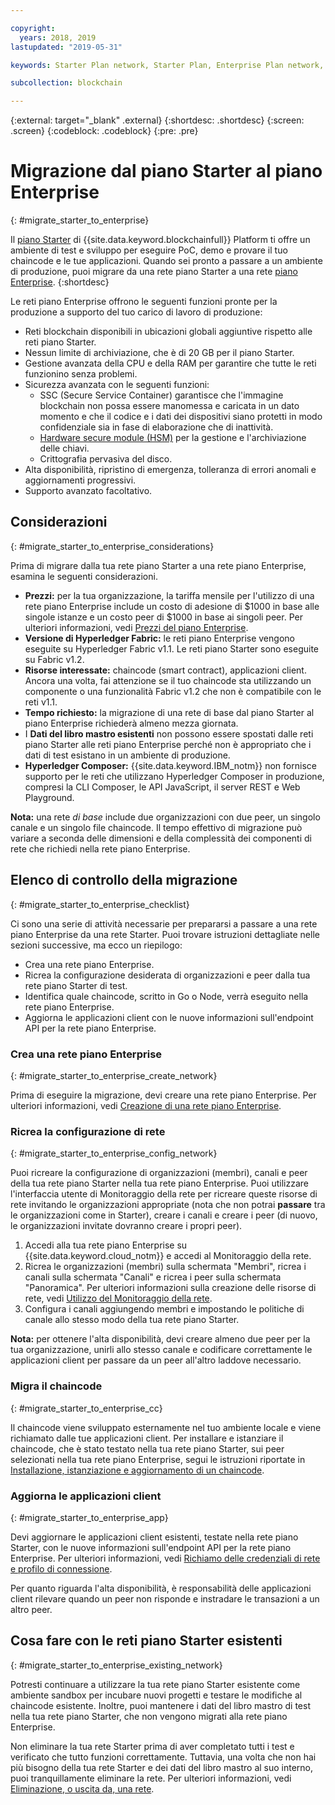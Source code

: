 ```yaml
---

copyright:
  years: 2018, 2019
lastupdated: "2019-05-31"

keywords: Starter Plan network, Starter Plan, Enterprise Plan network, Enterprise Plan, migration

subcollection: blockchain

---
```


{:external: target="_blank" .external}
{:shortdesc: .shortdesc}
{:screen: .screen}
{:codeblock: .codeblock}
{:pre: .pre}

# Migrazione dal piano Starter al piano Enterprise
{: #migrate_starter_to_enterprise}

Il [piano Starter](/docs/services/blockchain?topic=blockchain-starter-plan-about#starter-plan-about) di {{site.data.keyword.blockchainfull}} Platform ti offre un ambiente di test e sviluppo per eseguire PoC, demo e provare il tuo chaincode e le tue applicazioni. Quando sei pronto a passare a un ambiente di produzione, puoi migrare da una rete piano Starter a una rete [piano Enterprise](/docs/services/blockchain?topic=blockchain-enterprise-plan-about#enterprise-plan-about).
{:shortdesc}

Le reti piano Enterprise offrono le seguenti funzioni pronte per la produzione a supporto del tuo carico di lavoro di produzione:

- Reti blockchain disponibili in ubicazioni globali aggiuntive rispetto alle reti piano Starter.
- Nessun limite di archiviazione, che è di 20 GB per il piano Starter.
- Gestione avanzata della CPU e della RAM per garantire che tutte le reti funzionino senza problemi.
- Sicurezza avanzata con le seguenti funzioni:
  - SSC (Secure Service Container) garantisce che l'immagine blockchain non possa essere manomessa e caricata in un dato momento e che il codice e i dati dei dispositivi siano protetti in modo confidenziale sia in fase di elaborazione che di inattività.
  - [Hardware secure module (HSM)](/docs/services/blockchain?topic=blockchain-glossary#glossary-hsm) per la gestione e l'archiviazione delle chiavi.
  - Crittografia pervasiva del disco.
- Alta disponibilità, ripristino di emergenza, tolleranza di errori anomali e aggiornamenti progressivi.
- Supporto avanzato facoltativo.

## Considerazioni
{: #migrate_starter_to_enterprise_considerations}

Prima di migrare dalla tua rete piano Starter a una rete piano Enterprise, esamina le seguenti considerazioni.

- **Prezzi:** per la tua organizzazione, la tariffa mensile per l'utilizzo di una rete piano Enterprise include un costo di adesione di $1000 in base alle singole istanze e un costo peer di $1000 in base ai singoli peer. Per ulteriori informazioni, vedi
[Prezzi del piano Enterprise](/docs/services/blockchain/howto?topic=blockchain-ibp-pricing#ibp-pricing-enterprise-plan).
- **Versione di Hyperledger Fabric:** le reti piano Enterprise vengono eseguite su Hyperledger Fabric v1.1. Le reti piano Starter sono eseguite su Fabric v1.2.
- **Risorse interessate:** chaincode (smart contract), applicazioni client. Ancora una volta, fai attenzione se il tuo chaincode sta utilizzando un componente o una funzionalità Fabric v1.2 che non è compatibile con le reti v1.1.
- **Tempo richiesto:** la migrazione di una rete di base dal piano Starter al piano Enterprise richiederà almeno mezza giornata.
- I **Dati del libro mastro esistenti** non possono essere spostati dalle reti piano Starter alle reti piano Enterprise perché non è appropriato che i dati di test esistano in un ambiente di produzione.
- **Hyperledger Composer:** {{site.data.keyword.IBM_notm}} non fornisce supporto per le reti che utilizzano Hyperledger Composer in produzione, compresi la CLI Composer, le API JavaScript, il server REST e Web Playground.

**Nota:** una rete *di base* include due organizzazioni con due peer, un singolo canale e un singolo file chaincode. Il tempo effettivo di migrazione può variare a seconda delle dimensioni e della complessità dei componenti di rete che richiedi nella rete piano Enterprise.

## Elenco di controllo della migrazione
{: #migrate_starter_to_enterprise_checklist}

Ci sono una serie di attività necessarie per prepararsi a passare a una rete piano Enterprise da una rete Starter. Puoi trovare istruzioni dettagliate nelle sezioni successive, ma ecco un riepilogo:

- Crea una rete piano Enterprise.
- Ricrea la configurazione desiderata di organizzazioni e peer dalla tua rete piano Starter di test.
- Identifica quale chaincode, scritto in Go o Node, verrà eseguito nella rete piano Enterprise.
- Aggiorna le applicazioni client con le nuove informazioni sull'endpoint API per la rete piano Enterprise.

### Crea una rete piano Enterprise
{: #migrate_starter_to_enterprise_create_network}

Prima di eseguire la migrazione, devi creare una rete piano Enterprise. Per ulteriori informazioni, vedi [Creazione di una rete piano Enterprise](/docs/services/blockchain?topic=blockchain-getting-started-with-enterprise-plan#getting-started-with-enterprise-plan-create-network).

### Ricrea la configurazione di rete
{: #migrate_starter_to_enterprise_config_network}

Puoi ricreare la configurazione di organizzazioni (membri), canali e peer della tua rete piano Starter nella tua rete piano Enterprise. Puoi utilizzare l'interfaccia utente di Monitoraggio della rete per ricreare queste risorse di rete invitando le organizzazioni appropriate (nota che non potrai **passare** tra le organizzazioni come in Starter), creare i canali e creare i peer (di nuovo, le organizzazioni invitate dovranno creare i propri peer).

1. Accedi alla tua rete piano Enterprise su {{site.data.keyword.cloud_notm}} e accedi al Monitoraggio della rete.
2. Ricrea le organizzazioni (membri) sulla schermata "Membri", ricrea i canali sulla schermata "Canali" e ricrea i peer sulla schermata "Panoramica". Per ulteriori informazioni sulla creazione delle risorse di rete, vedi [Utilizzo del Monitoraggio della rete](/docs/services/blockchain?topic=blockchain-ibp-dashboard#ibp-dashboard-overview).
3. Configura i canali aggiungendo membri e impostando le politiche di canale allo stesso modo della tua rete piano Starter.

**Nota:** per ottenere l'alta disponibilità, devi creare almeno due peer per la tua organizzazione, unirli allo stesso canale e codificare correttamente le applicazioni client per passare da un peer all'altro laddove necessario.

### Migra il chaincode
{: #migrate_starter_to_enterprise_cc}

Il chaincode viene sviluppato esternamente nel tuo ambiente locale e viene richiamato dalle tue applicazioni client. Per installare e istanziare il chaincode, che è stato testato nella tua rete piano Starter, sui peer selezionati nella tua rete piano Enterprise, segui le istruzioni riportate in [Installazione, istanziazione e aggiornamento di un chaincode](/docs/services/blockchain/howto?topic=blockchain-install-instantiate-chaincode#install-instantiate-chaincode-install-cc).

### Aggiorna le applicazioni client
{: #migrate_starter_to_enterprise_app}

Devi aggiornare le applicazioni client esistenti, testate nella rete piano Starter, con le nuove informazioni sull'endpoint API per la rete piano Enterprise. Per ulteriori informazioni, vedi [Richiamo delle credenziali di rete e profilo di connessione](/docs/services/blockchain?topic=blockchain-getting-started-with-enterprise-plan#getting-started-with-enterprise-plan-retrieve-credentials).

Per quanto riguarda l'alta disponibilità, è responsabilità delle applicazioni client rilevare quando un peer non risponde e instradare le transazioni a un altro peer.

## Cosa fare con le reti piano Starter esistenti
{: #migrate_starter_to_enterprise_existing_network}

Potresti continuare a utilizzare la tua rete piano Starter esistente come ambiente sandbox per incubare nuovi progetti e testare le modifiche al chaincode esistente. Inoltre, puoi mantenere i dati del libro mastro di test nella tua rete piano Starter, che non vengono migrati alla rete piano Enterprise.

Non eliminare la tua rete Starter prima di aver completato tutti i test e verificato che tutto funzioni correttamente. Tuttavia, una volta che non hai più bisogno della tua rete Starter e dei dati del libro mastro al suo interno, puoi tranquillamente eliminare la rete. Per ulteriori informazioni, vedi [Eliminazione, o uscita da, una rete](/docs/services/blockchain?topic=blockchain-getting-started-with-starter-plan#getting-started-with-starter-plan-delete-network).
